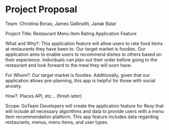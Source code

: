 # Project Proposal

Team: Christina Borao, James Galbraith, Janak Balar

Project Title: Restaurant Menu Item Rating Application Feature

What and Why?: This application feature will allow users to rate food items at restaurants they have been to. Our target market is foodies. Our application aims to enable users to recommend dishes to others based on their experience. Individuals can plan out their order before going to the restaurant and look forward to the meal they will soon have.

For Whom?: Our target market is foodies. Additionally, given that our application allows pre-planning, this app is helpful for those with social anxiety.

How?: Places API, etc... (finish later)

Scope: GoTeam Developers will create the application feature for Resy that will include all necessary algorithms and data to provide users with a menu item recommendation platform. This app feature includes data regarding restaurants, menus, menu items, and user types.
